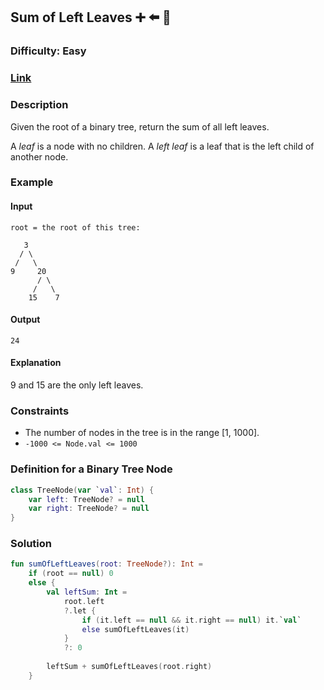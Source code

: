 ## Sum of Left Leaves :heavy_plus_sign: :arrow_left: :maple_leaf:
### Difficulty: Easy
### [Link](https://leetcode.com/problems/sum-of-left-leaves/)

### Description

Given the root of a binary tree, return the sum of all left leaves.

A *leaf* is a node with no children. A *left leaf* is a leaf that is the left child of another node.

### Example

#### Input

```
root = the root of this tree:

   3
  / \
 /   \
9     20
      / \
     /   \
    15    7
```

#### Output
`24`

#### Explanation

9 and 15 are the only left leaves.

### Constraints
- The number of nodes in the tree is in the range [1, 1000].
- `-1000 <= Node.val <= 1000`

### Definition for a Binary Tree Node

```kotlin
class TreeNode(var `val`: Int) {
    var left: TreeNode? = null
    var right: TreeNode? = null
}
```

### Solution

```kotlin
fun sumOfLeftLeaves(root: TreeNode?): Int =
    if (root == null) 0
    else {
        val leftSum: Int =
            root.left
            ?.let {
                if (it.left == null && it.right == null) it.`val`
                else sumOfLeftLeaves(it) 
            }
            ?: 0
        
        leftSum + sumOfLeftLeaves(root.right)
    }
```